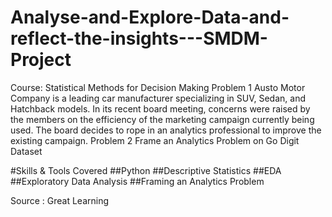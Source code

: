 # Analyse-and-Explore-Data-and-reflect-the-insights---SMDM-Project


Course: Statistical Methods for Decision Making
Problem 1 Austo Motor Company is a leading car manufacturer specializing in SUV, Sedan, and Hatchback models. In its recent board meeting, concerns were raised by the members on the efficiency of the marketing campaign currently being used. The board decides to rope in an analytics professional to improve the existing campaign. Problem 2 Frame an Analytics Problem on Go Digit Dataset

#Skills & Tools Covered
##Python
##Descriptive Statistics
##EDA
##Exploratory Data Analysis
##Framing an Analytics Problem

Source : Great Learning
